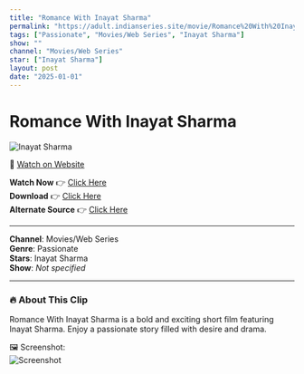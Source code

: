```yaml
---
title: "Romance With Inayat Sharma"
permalink: "https://adult.indianseries.site/movie/Romance%20With%20Inayat%20Sharma"
tags: ["Passionate", "Movies/Web Series", "Inayat Sharma"]
show: ""
channel: "Movies/Web Series"
star: ["Inayat Sharma"]
layout: post
date: "2025-01-01"
---
```


# Romance With Inayat Sharma

![Inayat Sharma](https://shorts.desisins.com/wp-content/uploads/2024/08/Romance-With-Inayat-Sharma-DesiSins.com_.jpg)

🔗 [Watch on Website](https://adult.indianseries.site/movie/Romance%20With%20Inayat%20Sharma)

**Watch Now** 👉 [Click Here](https://adult.indianseries.site/movie/Romance%20With%20Inayat%20Sharma)  
**Download** 👉 [Click Here](https://adult.indianseries.site/movie/Romance%20With%20Inayat%20Sharma)  
**Alternate Source** 👉 [Click Here](https://adult.indianseries.site/movie/Romance%20With%20Inayat%20Sharma)

---

**Channel**: Movies/Web Series  
**Genre**: Passionate  
**Stars**: Inayat Sharma  
**Show**: *Not specified*

---

### 🔥 About This Clip

Romance With Inayat Sharma is a bold and exciting short film featuring Inayat Sharma. Enjoy a passionate story filled with desire and drama.
 
🖼️ Screenshot:  
![Screenshot](https://shorts.desisins.com/wp-content/uploads/2024/08/Romance-With-Inayat-Sharma-DesiSins.com_.jpg)
